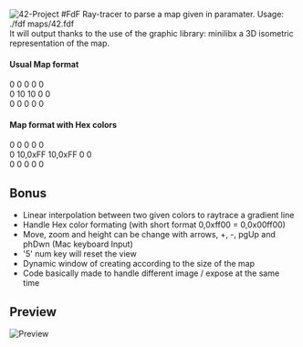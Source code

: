 ![42-Project](https://dl.dropboxusercontent.com/u/59532932/48-cole204220logo.png)
#FdF 
Ray-tracer to parse a map given in paramater. Usage: ./fdf maps/42.fdf<br>
It will output thanks to the use of the graphic library: minilibx a 3D isometric representation of the map.

#### Usual Map format
0 0  0  0 0<br>
0 10 10 0 0<br>
0 0  0  0 0<br>
#### Map format with Hex colors
0 0  0  0 0<br>
0 10,0xFF 10,0xFF 0 0<br>
0 0  0  0 0<br>


## Bonus
* Linear interpolation between two given colors to raytrace a gradient line
* Handle Hex color formating (with short format 0,0xff00 = 0,0x00ff00)
* Move, zoom and height can be change with arrows, +, -, pgUp and phDwn (Mac keyboard Input)
* '5' num key will reset the view
* Dynamic window of creating according to the size of the map
* Code basically made to handle different image / expose at the same time

## Preview
![Preview](/preview-fdf.jpg)
